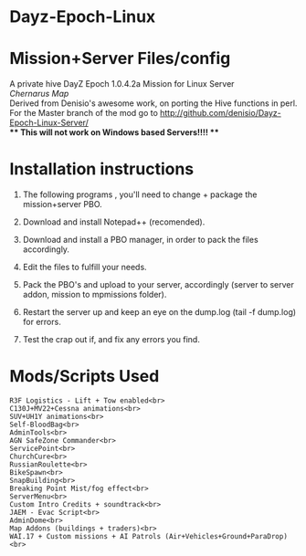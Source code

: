 Dayz-Epoch-Linux<br>
======================
Mission+Server Files/config
=======================

A private hive DayZ Epoch 1.0.4.2a Mission for Linux Server<br>
<i>Chernarus Map</i><br>
Derived from Denisio's awesome work, on porting the Hive functions in perl.<br>
For the Master branch of the mod go to http://github.com/denisio/Dayz-Epoch-Linux-Server/<br>
<b> ** This will not work on Windows based Servers!!!! ** </b><br>

Installation instructions
=========================

1. The following programs , you'll need to change + package the mission+server PBO.

2. Download and install Notepad++ (recomended).

3. Download and install a PBO manager, in order to pack the files accordingly.

4. Edit the files to fulfill your needs.

5. Pack the PBO's and upload to your server, accordingly (server to server addon, mission to mpmissions folder).

5. Restart the server up and keep an eye on the dump.log (tail -f dump.log) for errors.

6. Test the crap out if, and fix any errors you find.

Mods/Scripts Used
==========================
	R3F Logistics - Lift + Tow enabled<br>
	C130J+MV22+Cessna animations<br>
	SUV+UH1Y animations<br>
	Self-BloodBag<br>
	AdminTools<br>
	AGN SafeZone Commander<br>
	ServicePoint<br>
	ChurchCure<br>
	RussianRoulette<br>
	BikeSpawn<br>
	SnapBuilding<br>
	Breaking Point Mist/fog effect<br>
	ServerMenu<br>
	Custom Intro Credits + soundtrack<br>
	JAEM - Evac Script<br>
	AdminDome<br>
	Map Addons (buildings + traders)<br>
	WAI.17 + Custom missions + AI Patrols (Air+Vehicles+Ground+ParaDrop)<br>
	
	
